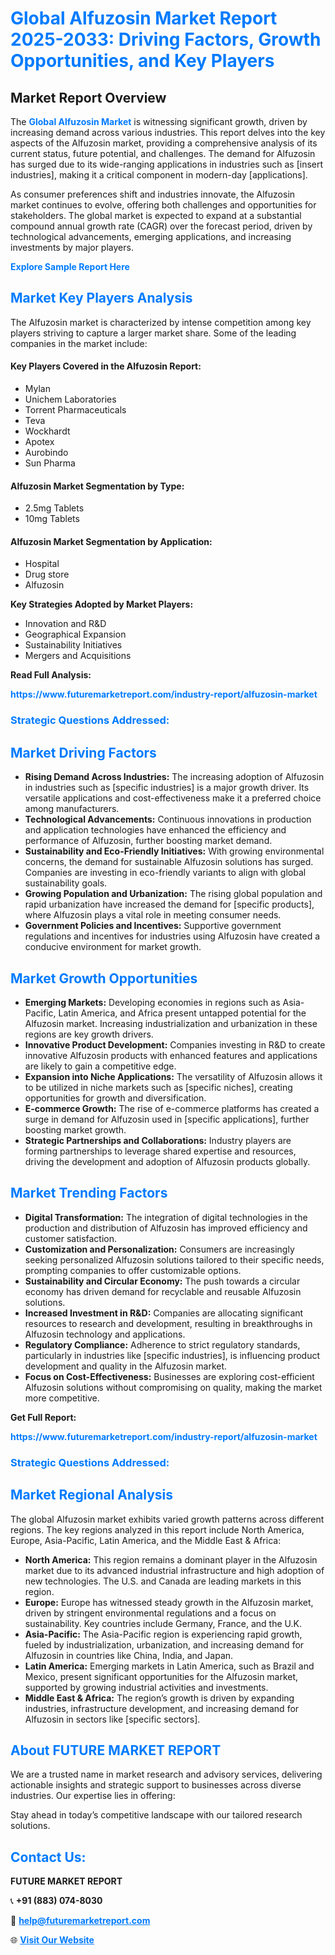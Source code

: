 <h1 style="color: #007BFF;">Global Alfuzosin Market Report 2025-2033: Driving Factors, Growth Opportunities, and Key Players</h1>

<section id="overview">
<h2>Market Report Overview</h2>
<p>The <a href="https://www.futuremarketreport.com/industry-report/alfuzosin-market" style="color: #007BFF; text-decoration: none;"><strong>Global Alfuzosin Market</strong></a> is witnessing significant growth, driven by increasing demand across various industries. This report delves into the key aspects of the Alfuzosin market, providing a comprehensive analysis of its current status, future potential, and challenges. The demand for Alfuzosin has surged due to its wide-ranging applications in industries such as [insert industries], making it a critical component in modern-day [applications].</p>
<p>As consumer preferences shift and industries innovate, the Alfuzosin market continues to evolve, offering both challenges and opportunities for stakeholders. The global market is expected to expand at a substantial compound annual growth rate (CAGR) over the forecast period, driven by technological advancements, emerging applications, and increasing investments by major players.</p>
</section>

<section id="overview">
<p><a href="https://www.futuremarketreport.com/request-sample/reportId=116268" style="color: #007BFF; text-decoration: none;"><strong>Explore Sample Report Here</strong></a></p>
</section>

<section id="key-players">
<h2 style="color: #007BFF;">Market Key Players Analysis</h2>
<p>The Alfuzosin market is characterized by intense competition among key players striving to capture a larger market share. Some of the leading companies in the market include:</p>
<h4>Key Players Covered in the Alfuzosin Report:</h4>
<ul><li>Mylan</li><li>Unichem Laboratories</li><li>Torrent Pharmaceuticals</li><li>Teva</li><li>Wockhardt</li><li>Apotex</li><li>Aurobindo</li><li>Sun Pharma</li></ul>
<h4>Alfuzosin Market Segmentation by Type:</h4>
<ul><li>2.5mg Tablets</li><li>10mg Tablets</li></ul>

<h4>Alfuzosin Market Segmentation by Application:</h4>
<ul><li>Hospital</li><li>Drug store</li><li>Alfuzosin</li></ul>
<p><strong>Key Strategies Adopted by Market Players:</strong></p>
<ul>
<li>Innovation and R&D</li>
<li>Geographical Expansion</li>
<li>Sustainability Initiatives</li>
<li>Mergers and Acquisitions</li>
</ul>
</section>

<section>
<p><strong>Read Full Analysis: </strong></p><a href="https://www.futuremarketreport.com/industry-report/alfuzosin-market" style="color: #007BFF; text-decoration: none;"><strong>https://www.futuremarketreport.com/industry-report/alfuzosin-market</strong></a>
<h3 style="color: #007BFF;">Strategic Questions Addressed:</h3>
</section>

<section id="driving-factors">
<h2 style="color: #007BFF;">Market Driving Factors</h2>
<ul>
<li><strong>Rising Demand Across Industries:</strong> The increasing adoption of Alfuzosin in industries such as [specific industries] is a major growth driver. Its versatile applications and cost-effectiveness make it a preferred choice among manufacturers.</li>
<li><strong>Technological Advancements:</strong> Continuous innovations in production and application technologies have enhanced the efficiency and performance of Alfuzosin, further boosting market demand.</li>
<li><strong>Sustainability and Eco-Friendly Initiatives:</strong> With growing environmental concerns, the demand for sustainable Alfuzosin solutions has surged. Companies are investing in eco-friendly variants to align with global sustainability goals.</li>
<li><strong>Growing Population and Urbanization:</strong> The rising global population and rapid urbanization have increased the demand for [specific products], where Alfuzosin plays a vital role in meeting consumer needs.</li>
<li><strong>Government Policies and Incentives:</strong> Supportive government regulations and incentives for industries using Alfuzosin have created a conducive environment for market growth.</li>
</ul>
</section>

<section id="growth-opportunities">
<h2 style="color: #007BFF;">Market Growth Opportunities</h2>
<ul>
<li><strong>Emerging Markets:</strong> Developing economies in regions such as Asia-Pacific, Latin America, and Africa present untapped potential for the Alfuzosin market. Increasing industrialization and urbanization in these regions are key growth drivers.</li>
<li><strong>Innovative Product Development:</strong> Companies investing in R&D to create innovative Alfuzosin products with enhanced features and applications are likely to gain a competitive edge.</li>
<li><strong>Expansion into Niche Applications:</strong> The versatility of Alfuzosin allows it to be utilized in niche markets such as [specific niches], creating opportunities for growth and diversification.</li>
<li><strong>E-commerce Growth:</strong> The rise of e-commerce platforms has created a surge in demand for Alfuzosin used in [specific applications], further boosting market growth.</li>
<li><strong>Strategic Partnerships and Collaborations:</strong> Industry players are forming partnerships to leverage shared expertise and resources, driving the development and adoption of Alfuzosin products globally.</li>
</ul>
</section>

<section id="trending-factors">
<h2 style="color: #007BFF;">Market Trending Factors</h2>
<ul>
<li><strong>Digital Transformation:</strong> The integration of digital technologies in the production and distribution of Alfuzosin has improved efficiency and customer satisfaction.</li>
<li><strong>Customization and Personalization:</strong> Consumers are increasingly seeking personalized Alfuzosin solutions tailored to their specific needs, prompting companies to offer customizable options.</li>
<li><strong>Sustainability and Circular Economy:</strong> The push towards a circular economy has driven demand for recyclable and reusable Alfuzosin solutions.</li>
<li><strong>Increased Investment in R&D:</strong> Companies are allocating significant resources to research and development, resulting in breakthroughs in Alfuzosin technology and applications.</li>
<li><strong>Regulatory Compliance:</strong> Adherence to strict regulatory standards, particularly in industries like [specific industries], is influencing product development and quality in the Alfuzosin market.</li>
<li><strong>Focus on Cost-Effectiveness:</strong> Businesses are exploring cost-efficient Alfuzosin solutions without compromising on quality, making the market more competitive.</li>
</ul>
</section>

<section>
<p><strong>Get Full Report: </strong></p><a href="https://www.futuremarketreport.com/industry-report/alfuzosin-market" style="color: #007BFF; text-decoration: none;"><strong>https://www.futuremarketreport.com/industry-report/alfuzosin-market</strong></a>
<h3 style="color: #007BFF;">Strategic Questions Addressed:</h3>
</section>


<section id="regional-analysis">
<h2 style="color: #007BFF;">Market Regional Analysis</h2>
<p>The global Alfuzosin market exhibits varied growth patterns across different regions. The key regions analyzed in this report include North America, Europe, Asia-Pacific, Latin America, and the Middle East & Africa:</p>
<ul>
<li><strong>North America:</strong> This region remains a dominant player in the Alfuzosin market due to its advanced industrial infrastructure and high adoption of new technologies. The U.S. and Canada are leading markets in this region.</li>
<li><strong>Europe:</strong> Europe has witnessed steady growth in the Alfuzosin market, driven by stringent environmental regulations and a focus on sustainability. Key countries include Germany, France, and the U.K.</li>
<li><strong>Asia-Pacific:</strong> The Asia-Pacific region is experiencing rapid growth, fueled by industrialization, urbanization, and increasing demand for Alfuzosin in countries like China, India, and Japan.</li>
<li><strong>Latin America:</strong> Emerging markets in Latin America, such as Brazil and Mexico, present significant opportunities for the Alfuzosin market, supported by growing industrial activities and investments.</li>
<li><strong>Middle East & Africa:</strong> The region’s growth is driven by expanding industries, infrastructure development, and increasing demand for Alfuzosin in sectors like [specific sectors].</li>
</ul>
</section>

<footer>
<h2 style="color: #007BFF;">About FUTURE MARKET REPORT</h2>
<p>We are a trusted name in market research and advisory services, delivering actionable insights and strategic support to businesses across diverse industries. Our expertise lies in offering:</p>

<p>Stay ahead in today’s competitive landscape with our tailored research solutions.</p>

<h2 style="color: #007BFF;">Contact Us:</h2>
<p><strong>FUTURE MARKET REPORT</strong></p>
<p>📞 <strong>+91 (883) 074-8030</strong></p>
<p>📧 <strong><a href="mailto:help@futuremarketreport.com" style="color: #007BFF;">help@futuremarketreport.com</a></strong></p>
<p>🌐 <strong><a href="https://www.futuremarketreport.com/" style="color: #007BFF;">Visit Our Website</a></strong></p>
</footer>